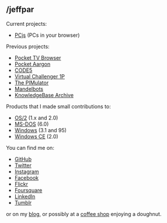 ## /jeffpar

Current projects:

- [PCjs](https://www.pcjs.org/) (PCs in your browser)

Previous projects:

- [Pocket TV Browser](https://web.archive.org/web/20040604083418/http://www.doublebit.com:80/ptvb/)
- [Pocket Aargon](https://web.archive.org/web/20040627193028/http://www.doublebit.com:80/aargon/)
- [CODE5](https://web.archive.org/web/20040823231821/http://www.doublebit.com:80/code5/)
- [Virtual Challenger 1P](https://web.archive.org/web/20040815231600/http://www.doublebit.com:80/archives/software/challenger1p/)
- [The PIMulator](https://web.archive.org/web/20040904150821/http://www.doublebit.com:80/pimulator/)
- [Mandelbots](http://www.mandelbot.net/)
- [KnowledgeBase Archive](https://jeffpar.github.io/kbarchive/)

Products that I made small contributions to:

- [OS/2](https://en.wikipedia.org/wiki/OS/2) (1.x and 2.0)
- [MS-DOS](https://en.wikipedia.org/wiki/MS-DOS) (6.0)
- [Windows](https://en.wikipedia.org/wiki/Microsoft_Windows) (3.1 and 95)
- [Windows CE](https://en.wikipedia.org/wiki/Windows_Embedded_Compact) (2.0)

You can find me on:

- [GitHub](https://github.com/jeffpar)
- [Twitter](https://twitter.com/jeffpar)
- [Instagram](https://www.instagram.com/jeffpar/)
- [Facebook](https://www.facebook.com/jeffpar)
- [Flickr](https://www.flickr.com/photos/jeffpar)
- [Foursquare](https://foursquare.com/jeffpar)
- [LinkedIn](https://www.linkedin.com/in/jeffpar/)
- [Tumblr](https://www.tumblr.com/blog/jeffpar)

or on my [blog](blog/), or possibly at a [coffee shop](http://www.toppotdoughnuts.com/) enjoying a doughnut.

